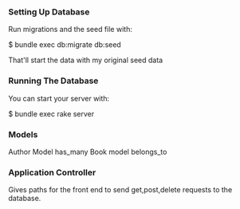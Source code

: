 ### Setting Up Database
Run migrations and the seed file with: 

$ bundle exec db:migrate db:seed

That'll start the data with my original seed data

### Running The Database

You can start your server with:

$ bundle exec rake server

### Models
Author Model has_many
Book model belongs_to

### Application Controller
Gives paths for the front end to send get,post,delete requests to the database.
